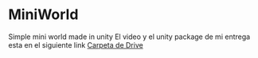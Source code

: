 # MiniWorld
Simple mini world made in unity
El video y el unity package de mi entrega esta en el siguiente link [Carpeta de Drive](https://drive.google.com/drive/folders/12xG2BCa_rYbXoFqLZ2jee3OyxIj4Y_c8?usp=sharing)
